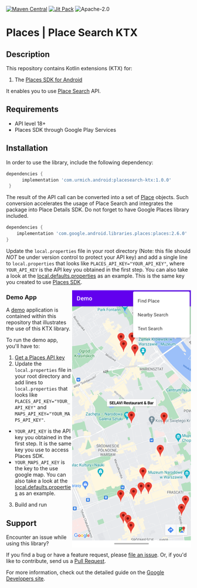 [![Maven Central](https://maven-badges.herokuapp.com/maven-central/com.urmich.android/placesearch-ktx/badge.svg)](https://search.maven.org/artifact/com.urmich.android/placesearch-ktx)
[![Jit Pack](https://jitpack.io/v/urmichm/places-placesearch-ktx.svg)](https://jitpack.io/#urmichm/places-placesearch-ktx)
![Apache-2.0](https://img.shields.io/badge/license-Apache-blue)


Places | Place Search KTX
==================

## Description 
This repository contains Kotlin extensions (KTX) for:
1. The [Places SDK for Android][places-sdk]

It enables you to use [Place Search][place-search] API.

## Requirements
* API level 18+
* Places SDK through Google Play Services

## Installation

In order to use the library, include the following dependency:
```gradle
dependencies {
      implementation 'com.urmich.android:placesearch-ktx:1.0.0'
 }
```

The result of the API call can be converted into a set of [Place][place] objects.
Such conversion accelerates the usage of Place Search and integrates the package into Place Details SDK.
Do not forget to have Google Places library included. 

```gradle
dependencies {
    implementation 'com.google.android.libraries.places:places:2.6.0'
}
```
Update the `local.properties` file in your root directory (Note: this file should *NOT* be
under version control to protect your API key) and add a single line to `local.properties` that
looks like `PLACES_API_KEY="YOUR_API_KEY"`, where `YOUR_API_KEY` is the API key you obtained in
the first step. You can also take a look at the [local.defaults.properties](local.defaults.properties)
as an example. This is the same key you created to use [Places SDK][places-sdk].

<img align="right" src="./screenshots/screenshot.png">

### Demo App
A [demo](app) application is contained within this repository that illustrates the use of this KTX library.

To run the demo app, you'll have to:

1. [Get a Places API key][api-key]
2. Update the `local.properties` file in your root directory and add lines to `local.properties` that
looks like `PLACES_API_KEY="YOUR_API_KEY"` and `MAPS_API_KEY="YOUR_MAPS_API_KEY"`.
 * `YOUR_API_KEY` is the API key you obtained in the first step. It is the same key you use to access Places SDK.
 * `YOUR_MAPS_API_KEY` is the key to the use google map. 
You can also take a look at the [local.defaults.properties](local.defaults.properties) as an example.
3. Build and run    

## Support

Encounter an issue while using this library?

If you find a bug or have a feature request, please [file an issue][file-an-issue].
Or, if you'd like to contribute, send us a [Pull Request][pull-request].

For more information, check out the detailed guide on the
[Google Developers site][places-sdk].



[file-an-issue]: https://github.com/urmichm/places-placesearch-ktx/issues/new
[pull-request]: https://github.com/urmichm/places-placesearch-ktx/compare

[api-key]: https://developers.google.com/places/android-sdk/get-api-key
[place]: https://developers.google.com/maps/documentation/places/android-sdk/reference/com/google/android/libraries/places/api/model/Place
[places-sdk]: https://developers.google.com/maps/documentation/places/android-sdk/overview
[place-search]: https://developers.google.com/maps/documentation/places/web-service/search
